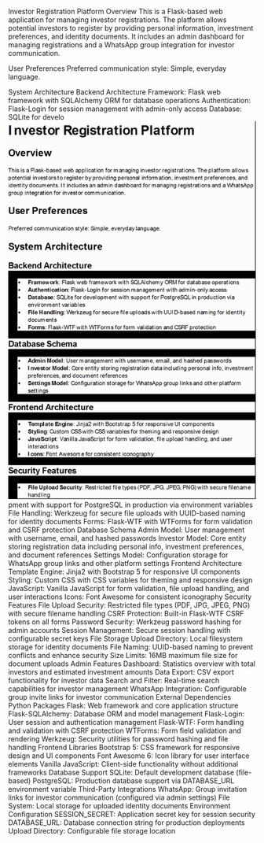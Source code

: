 Investor Registration Platform
Overview
This is a Flask-based web application for managing investor registrations. The platform allows potential investors to register by providing personal information, investment preferences, and identity documents. It includes an admin dashboard for managing registrations and a WhatsApp group integration for investor communication.

User Preferences
Preferred communication style: Simple, everyday language.

System Architecture
Backend Architecture
Framework: Flask web framework with SQLAlchemy ORM for database operations
Authentication: Flask-Login for session management with admin-only access
Database: SQLite for develo![img.png](img.png)pment with support for PostgreSQL in production via environment variables
File Handling: Werkzeug for secure file uploads with UUID-based naming for identity documents
Forms: Flask-WTF with WTForms for form validation and CSRF protection
Database Schema
Admin Model: User management with username, email, and hashed passwords
Investor Model: Core entity storing registration data including personal info, investment preferences, and document references
Settings Model: Configuration storage for WhatsApp group links and other platform settings
Frontend Architecture
Template Engine: Jinja2 with Bootstrap 5 for responsive UI components
Styling: Custom CSS with CSS variables for theming and responsive design
JavaScript: Vanilla JavaScript for form validation, file upload handling, and user interactions
Icons: Font Awesome for consistent iconography
Security Features
File Upload Security: Restricted file types (PDF, JPG, JPEG, PNG) with secure filename handling
CSRF Protection: Built-in Flask-WTF CSRF tokens on all forms
Password Security: Werkzeug password hashing for admin accounts
Session Management: Secure session handling with configurable secret keys
File Storage
Upload Directory: Local filesystem storage for identity documents
File Naming: UUID-based naming to prevent conflicts and enhance security
Size Limits: 16MB maximum file size for document uploads
Admin Features
Dashboard: Statistics overview with total investors and estimated investment amounts
Data Export: CSV export functionality for investor data
Search and Filter: Real-time search capabilities for investor management
WhatsApp Integration: Configurable group invite links for investor communication
External Dependencies
Python Packages
Flask: Web framework and core application structure
Flask-SQLAlchemy: Database ORM and model management
Flask-Login: User session and authentication management
Flask-WTF: Form handling and validation with CSRF protection
WTForms: Form field validation and rendering
Werkzeug: Security utilities for password hashing and file handling
Frontend Libraries
Bootstrap 5: CSS framework for responsive design and UI components
Font Awesome 6: Icon library for user interface elements
Vanilla JavaScript: Client-side functionality without additional frameworks
Database Support
SQLite: Default development database (file-based)
PostgreSQL: Production database support via DATABASE_URL environment variable
Third-Party Integrations
WhatsApp: Group invitation links for investor communication (configured via admin settings)
File System: Local storage for uploaded identity documents
Environment Configuration
SESSION_SECRET: Application secret key for session security
DATABASE_URL: Database connection string for production deployments
Upload Directory: Configurable file storage location